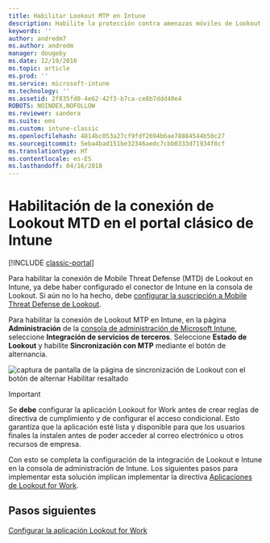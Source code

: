```yaml
---
title: Habilitar Lookout MTP en Intune
description: Habilite la protección contra amenazas móviles de Lookout en la consola de administración de Intune.
keywords: ''
author: andredm7
ms.author: andredm
manager: dougeby
ms.date: 12/19/2016
ms.topic: article
ms.prod: ''
ms.service: microsoft-intune
ms.technology: ''
ms.assetid: 2f835fd0-4e62-42f3-b7ca-ce8b7ddd40e4
ROBOTS: NOINDEX,NOFOLLOW
ms.reviewer: sandera
ms.suite: ems
ms.custom: intune-classic
ms.openlocfilehash: 4814bc053a27cf9fdf2694b6ae78884544b50c27
ms.sourcegitcommit: 5eba4bad151be32346aedc7cbb0333d71934f8cf
ms.translationtype: HT
ms.contentlocale: es-ES
ms.lasthandoff: 04/16/2018
---
```

# <a name="enable-lookout-mtd-connection-in-the-intune-classic-portal"></a>Habilitación de la conexión de Lookout MTD en el portal clásico de Intune

[!INCLUDE [classic-portal](../includes/classic-portal.md)]

Para habilitar la conexión de Mobile Threat Defense (MTD) de Lookout en Intune, ya debe haber configurado el conector de Intune en la consola de Lookout.  Si aún no lo ha hecho, debe [configurar la suscripción a Mobile Threat Defense de Lookout](setup-your-lookout-mtd-subscription.md).

Para habilitar la conexión de Lookout MTP en Intune, en la página **Administración** de la [consola de administración de Microsoft Intune](https://manage.microsoft.com), seleccione **Integración de servicios de terceros**. Seleccione **Estado de Lookout** y habilite **Sincronización con MTP** mediante el botón de alternancia.

![captura de pantalla de la página de sincronización de Lookout con el botón de alternar Habilitar resaltado](../media/mtp/lookout-intune-synchronization.png)

>[!IMPORTANT]
> Se **debe** configurar la aplicación Lookout for Work antes de crear reglas de directiva de cumplimiento y de configurar el acceso condicional. Esto garantiza que la aplicación esté lista y disponible para que los usuarios finales la instalen antes de poder acceder al correo electrónico u otros recursos de empresa.

Con esto se completa la configuración de la integración de Lookout e Intune en la consola de administración de Intune.  Los siguientes pasos para implementar esta solución implican implementar la directiva [Aplicaciones de Lookout for Work](/intune-classic/deploy-use/device-threat-protection-policy).


## <a name="next-steps"></a>Pasos siguientes
[Configurar la aplicación Lookout for Work ](/intune-classic/deploy-use/device-threat-protection-apps)
